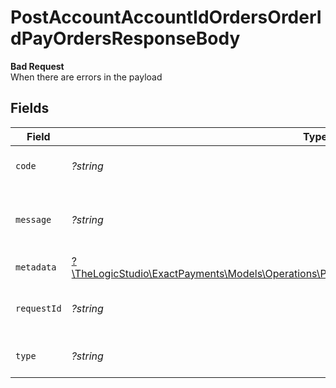# PostAccountAccountIdOrdersOrderIdPayOrdersResponseBody

**Bad Request**\
When there are errors in the payload



## Fields

| Field                                                                                                                                                                    | Type                                                                                                                                                                     | Required                                                                                                                                                                 | Description                                                                                                                                                              | Example                                                                                                                                                                  |
| ------------------------------------------------------------------------------------------------------------------------------------------------------------------------ | ------------------------------------------------------------------------------------------------------------------------------------------------------------------------ | ------------------------------------------------------------------------------------------------------------------------------------------------------------------------ | ------------------------------------------------------------------------------------------------------------------------------------------------------------------------ | ------------------------------------------------------------------------------------------------------------------------------------------------------------------------ |
| `code`                                                                                                                                                                   | *?string*                                                                                                                                                                | :heavy_minus_sign:                                                                                                                                                       | Code of the validation error.                                                                                                                                            | order-validation-error                                                                                                                                                   |
| `message`                                                                                                                                                                | *?string*                                                                                                                                                                | :heavy_minus_sign:                                                                                                                                                       | Message explaining the validation error.                                                                                                                                 | Order transaction not found                                                                                                                                              |
| `metadata`                                                                                                                                                               | [?\TheLogicStudio\ExactPayments\Models\Operations\PostAccountAccountIdOrdersOrderIdPayMetadata](../../Models/Operations/PostAccountAccountIdOrdersOrderIdPayMetadata.md) | :heavy_minus_sign:                                                                                                                                                       | N/A                                                                                                                                                                      |                                                                                                                                                                          |
| `requestId`                                                                                                                                                              | *?string*                                                                                                                                                                | :heavy_minus_sign:                                                                                                                                                       | Identifier of the request.                                                                                                                                               | bcc78633-cd09-4e7d-8f3b-d593fdc1439c                                                                                                                                     |
| `type`                                                                                                                                                                   | *?string*                                                                                                                                                                | :heavy_minus_sign:                                                                                                                                                       | Type of the validation error.                                                                                                                                            | invalid-request-error                                                                                                                                                    |
